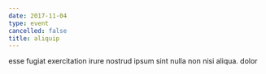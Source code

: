 ```yaml
---
date: 2017-11-04
type: event
cancelled: false
title: aliquip
---
```

esse fugiat exercitation irure nostrud ipsum sint nulla non nisi aliqua. dolor